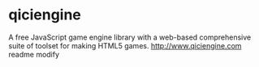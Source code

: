 # qiciengine
A free JavaScript game engine library with a web-based comprehensive suite of toolset for making HTML5 games. http://www.qiciengine.com 
readme modify
